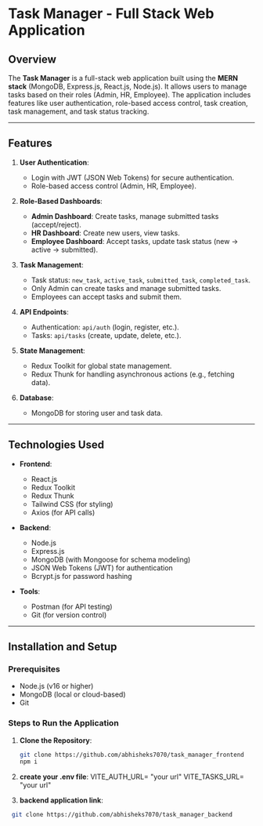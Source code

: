# Task Manager - Full Stack Web Application

## Overview
The **Task Manager** is a full-stack web application built using the **MERN stack** (MongoDB, Express.js, React.js, Node.js). It allows users to manage tasks based on their roles (Admin, HR, Employee). The application includes features like user authentication, role-based access control, task creation, task management, and task status tracking.

---

## Features
1. **User Authentication**:
   - Login with JWT (JSON Web Tokens) for secure authentication.
   - Role-based access control (Admin, HR, Employee).

2. **Role-Based Dashboards**:
   - **Admin Dashboard**: Create tasks, manage submitted tasks (accept/reject).
   - **HR Dashboard**: Create new users, view tasks.
   - **Employee Dashboard**: Accept tasks, update task status (new → active → submitted).

3. **Task Management**:
   - Task status: `new_task`, `active_task`, `submitted_task`, `completed_task`.
   - Only Admin can create tasks and manage submitted tasks.
   - Employees can accept tasks and submit them.

4. **API Endpoints**:
   - Authentication: `api/auth` (login, register, etc.).
   - Tasks: `api/tasks` (create, update, delete, etc.).

5. **State Management**:
   - Redux Toolkit for global state management.
   - Redux Thunk for handling asynchronous actions (e.g., fetching data).

6. **Database**:
   - MongoDB for storing user and task data.

---

## Technologies Used
- **Frontend**:
  - React.js
  - Redux Toolkit
  - Redux Thunk
  - Tailwind CSS (for styling)
  - Axios (for API calls)

- **Backend**:
  - Node.js
  - Express.js
  - MongoDB (with Mongoose for schema modeling)
  - JSON Web Tokens (JWT) for authentication
  - Bcrypt.js for password hashing

- **Tools**:
  - Postman (for API testing)
  - Git (for version control)

---

## Installation and Setup

### Prerequisites
- Node.js (v16 or higher)
- MongoDB (local or cloud-based)
- Git

### Steps to Run the Application

1. **Clone the Repository**:
   ```bash
   git clone https://github.com/abhisheks7070/task_manager_frontend
   npm i

2. **create your .env file**:
  VITE_AUTH_URL= "your url"
  VITE_TASKS_URL= "your url"

3. **backend application link**:
  ```bash
   git clone https://github.com/abhisheks7070/task_manager_backend


